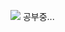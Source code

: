 <img src="https://img.shields.io/badge/Spring-6DB33F?style=for-the-badge&logo=spring&logoColor=white"> 공부중...
